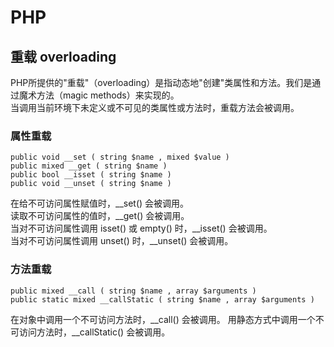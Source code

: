 # PHP

## 重载 overloading
PHP所提供的"重载"（overloading）是指动态地"创建"类属性和方法。我们是通过魔术方法（magic methods）来实现的。  
当调用当前环境下未定义或不可见的类属性或方法时，重载方法会被调用。  

### 属性重载
```
public void __set ( string $name , mixed $value )
public mixed __get ( string $name )
public bool __isset ( string $name )
public void __unset ( string $name )
```
在给不可访问属性赋值时，__set() 会被调用。  
读取不可访问属性的值时，__get() 会被调用。  
当对不可访问属性调用 isset() 或 empty() 时，__isset() 会被调用。  
当对不可访问属性调用 unset() 时，__unset() 会被调用。  

### 方法重载
```
public mixed __call ( string $name , array $arguments )
public static mixed __callStatic ( string $name , array $arguments )
```
在对象中调用一个不可访问方法时，__call() 会被调用。
用静态方式中调用一个不可访问方法时，__callStatic() 会被调用。